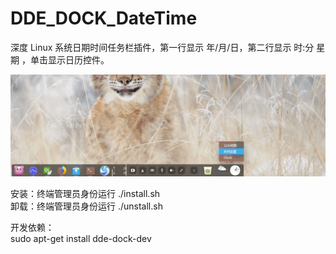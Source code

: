 # DDE_DOCK_DateTime
深度 Linux 系统日期时间任务栏插件，第一行显示 年/月/日，第二行显示 时:分 星期 ，单击显示日历控件。  

![alt](preview.gif)  

安装：终端管理员身份运行 ./install.sh  
卸载：终端管理员身份运行 ./unstall.sh


开发依赖：  
sudo apt-get install dde-dock-dev